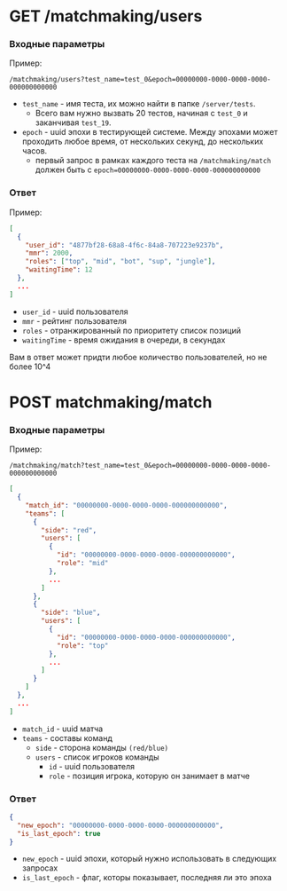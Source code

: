 # GET /matchmaking/users

### Входные параметры

Пример:

```
/matchmaking/users?test_name=test_0&epoch=00000000-0000-0000-0000-000000000000
```

- `test_name` - имя теста, их можно найти в папке `/server/tests`.
    - Всего вам нужно вызвать 20 тестов, начиная
      с `test_0` и заканчивая `test_19`.
- `epoch` - uuid эпохи в тестирующей системе. Между эпохами может проходить любое время, от нескольких секунд, до
  нескольких часов.
    - первый запрос в рамках каждого теста на `/matchmaking/match` должен быть
      с `epoch=00000000-0000-0000-0000-000000000000`

### Ответ

Пример:

```json
[
  {
    "user_id": "4877bf28-68a8-4f6c-84a8-707223e9237b",
    "mmr": 2000,
    "roles": ["top", "mid", "bot", "sup", "jungle"],
    "waitingTime": 12
  },
  ...
]
```

- `user_id` - uuid пользователя
- `mmr` - рейтинг пользователя
- `roles` - отранжированный по приоритету список позиций
- `waitingTime` - время ожидания в очереди, в секундах

Вам в ответ может придти любое количество пользователей, но не более 10^4

# POST matchmaking/match

### Входные параметры

Пример:

```/matchmaking/match?test_name=test_0&epoch=00000000-0000-0000-0000-000000000000```

```json
[
  {
    "match_id": "00000000-0000-0000-0000-000000000000",
    "teams": [
      {
        "side": "red",
        "users": [
          {
            "id": "00000000-0000-0000-0000-000000000000",
            "role": "mid"
          },
          ...
        ]
      },
      {
        "side": "blue",
        "users": [
          {
            "id": "00000000-0000-0000-0000-000000000000",
            "role": "top"
          },
          ...
        ]
      }
    ]
  },
  ...
]
```

- `match_id` - uuid матча
- `teams` - составы команд
    - `side` - сторона команды `(red/blue)`
    - `users` - список игроков команды
        - `id` - uuid пользователя
        - `role` - позиция игрока, которую он занимает в матче

### Ответ

```json
{
  "new_epoch": "00000000-0000-0000-0000-000000000000",
  "is_last_epoch": true
}
```

- `new_epoch` - uuid эпохи, который нужно использовать в следующих запросах
- `is_last_epoch` - флаг, которы показывает, последняя ли это эпоха